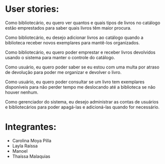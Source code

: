 # User stories:
Como bibliotecário, eu quero ver quantos e quais tipos de livros no catálogo estão emprestados para saber quais livros têm maior procura.

Como bibliotecário, eu desejo adicionar livros ao catálogo quando a biblioteca receber novos exemplares para mantê-los organizados.

Como bibliotecário, eu quero poder emprestar e receber livros devolvidos usando o sistema para manter o controle do catálogo.

Como usuário, eu quero poder saber se eu estou com uma multa por atraso de devolução para poder me organizar e devolver o livro.

Como usuário, eu quero poder consultar se um livro tem exemplares disponíveis para não perder tempo me deslocando até a biblioteca se não houver nenhum.

Como gerenciador do sistema, eu desejo administrar as contas de usuários e bibliotecários para poder apagá-las e adicioná-las quando for necessário.

# Integrantes:
- Carolina Moya Pilla
- Layla Raíssa
- Manoel 
- Thaíssa Malaquias 
